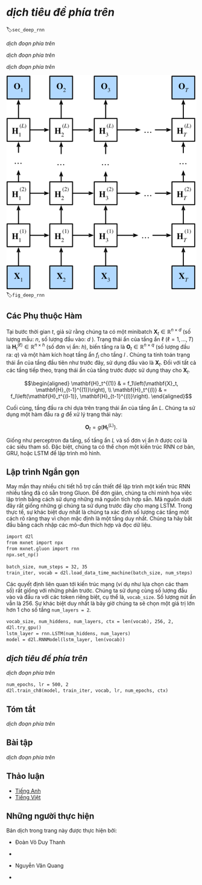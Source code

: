 <!-- ===================== Bắt đầu dịch Phần 1 ==================== -->
<!-- ========================================= REVISE PHẦN 1 - BẮT ĐẦU =================================== -->

<!--
# Deep Recurrent Neural Networks
-->

# *dịch tiêu đề phía trên*

:label:`sec_deep_rnn`

<!--
Up to now, we only discussed recurrent neural networks with a single unidirectional hidden layer.
In it the specific functional form of how latent variables and observations interact was rather arbitrary.
This is not a big problem as long as we have enough flexibility to model different types of interactions.
With a single layer, however, this can be quite challenging.
In the case of the perceptron, we fixed this problem by adding more layers.
Within RNNs this is a bit trickier, since we first need to decide how and where to add extra nonlinearity.
Our discussion below focuses primarily on LSTMs, but it applies to other sequence models, too.
-->

*dịch đoạn phía trên*

<!--
* We could add extra nonlinearity to the gating mechanisms. 
That is, instead of using a single perceptron we could use multiple layers. 
This leaves the *mechanism* of the LSTM unchanged. 
Instead it makes it more sophisticated. 
This would make sense if we were led to believe that the LSTM mechanism describes some form of universal truth of how latent variable autoregressive models work.
* We could stack multiple layers of LSTMs on top of each other.
This results in a mechanism that is more flexible, due to the combination of several simple layers.
In particular, data might be relevant at different levels of the stack.
For instance, we might want to keep high-level data about financial market conditions (bear or bull market) available, whereas at a lower level we only record shorter-term temporal dynamics.
-->

*dịch đoạn phía trên*

<!--
Beyond all this abstract discussion it is probably easiest to understand the family of models we are interested in by reviewing :numref:`fig_deep_rnn`.
It describes a deep recurrent neural network with $L$ hidden layers.
Each hidden state is continuously passed to both the next timestep of the current layer and the current timestep of the next layer.
-->

*dịch đoạn phía trên*

<!--
![ Architecture of a deep recurrent neural network. ](../img/deep-rnn.svg)
-->

![*dịch chú thích ảnh phía trên*](../img/deep-rnn.svg)
:label:`fig_deep_rnn`

<!-- ===================== Kết thúc dịch Phần 1 ===================== -->

<!-- ===================== Bắt đầu dịch Phần 2 ===================== -->

<!--
## Functional Dependencies
-->

## Các Phụ thuộc Hàm


<!--
At timestep $t$ we assume that we have a minibatch $\mathbf{X}_t \in \mathbb{R}^{n \times d}$ (number of examples: $n$, number of inputs: $d$).
The hidden state of hidden layer $\ell$ ($\ell=1,\ldots, T$) is $\mathbf{H}_t^{(\ell)}  \in \mathbb{R}^{n \times h}$ (number of hidden units: $h$), 
the output layer variable is $\mathbf{O}_t \in \mathbb{R}^{n \times q}$ (number of outputs: $q$) and a hidden layer activation function $f_l$ for layer $l$.
We compute the hidden state of layer $1$ as before, using $\mathbf{X}_t$ as input.
For all subsequent layers, the hidden state of the previous layer is used in its place.
-->

Tại bước thời gian $t$, giả sử rằng chúng ta có một minibatch $\mathbf{X}_t \in \mathbb{R}^{n \times d}$ (số lượng mẫu: $n$, số lượng đầu vào: $d$ ).
Trạng thái ẩn của tầng ẩn $\ell$ ($\ell=1,\ldots, T$) là $\mathbf{H}_t^{(\ell)}  \in \mathbb{R}^{n \times h}$ (số đơn vị ẩn: $h$),
biến tầng ra là $\mathbf{O}_t \in \mathbb{R}^{n \times q}$ (số lượng đầu ra: $q$) và một hàm kích hoạt tầng ẩn $f_l$ cho tầng $l$ .
Chúng ta tính toán trạng thái ẩn của tầng đầu tiên như trước đây, sử dụng đầu vào là $\mathbf{X}_t$.
Đối với tất cả các tầng tiếp theo, trạng thái ẩn của tầng trước được sử dụng thay cho $\mathbf{X}_t$.

$$\begin{aligned}
\mathbf{H}_t^{(1)} & = f_1\left(\mathbf{X}_t, \mathbf{H}_{t-1}^{(1)}\right), \\
\mathbf{H}_t^{(l)} & = f_l\left(\mathbf{H}_t^{(l-1)}, \mathbf{H}_{t-1}^{(l)}\right).
\end{aligned}$$


<!--
Finally, the output layer is only based on the hidden state of hidden layer $L$.
We use the output function $g$ to address this:
-->

Cuối cùng, tầng đầu ra chỉ dựa trên trạng thái ẩn của tầng ẩn $L$.
Chúng ta sử dụng một hàm đầu ra $g$ để xử lý trạng thái này:

$$\mathbf{O}_t = g \left(\mathbf{H}_t^{(L)}\right).$$


<!--
Just as with multilayer perceptrons, the number of hidden layers $L$ and number of hidden units $h$ are hyper parameters.
In particular, we can pick a regular RNN, a GRU, or an LSTM to implement the model.
-->

Giống như perceptron đa tầng, số tầng ẩn $L$ và số đơn vị ẩn $h$ được coi là các siêu tham số.
Đặc biệt, chúng ta có thể chọn một kiến trúc RNN cơ bản, GRU, hoặc LSTM để lập trình mô hình.

<!-- ========================================= REVISE PHẦN 1 - KẾT THÚC ===================================-->

<!-- ========================================= REVISE PHẦN 2 - BẮT ĐẦU ===================================-->

<!--
## Concise Implementation
-->

## Lập trình Ngắn gọn


<!--
Fortunately many of the logistical details required to implement multiple layers of an RNN are readily available in Gluon.
To keep things simple we only illustrate the implementation using such built-in functionality.
The code is very similar to the one we used previously for LSTMs.
In fact, the only difference is that we specify the number of layers explicitly rather than picking the default of a single layer.
Let us begin by importing the appropriate modules and loading data.
-->

May mắn thay nhiều chi tiết hỗ trợ cần thiết để lập trình một kiến trúc RNN nhiều tầng đã có sẵn trong Gluon.
Để đơn giản, chúng ta chỉ minh họa việc lập trình bằng cách sử dụng những mã nguồn tích hợp sẵn.
Mã nguồn dưới đây rất giống những gì chúng ta sử dụng trước đây cho mạng LSTM.
Trong thực tế, sự khác biệt duy nhất là chúng ta xác định số lượng các tầng một cách rõ ràng thay vì chọn mặc định là một tầng duy nhất.
Chúng ta hãy bắt đầu bằng cách nhập các mô-đun thích hợp và đọc dữ liệu.


```{.python .input  n=17}
import d2l
from mxnet import npx
from mxnet.gluon import rnn
npx.set_np()

batch_size, num_steps = 32, 35
train_iter, vocab = d2l.load_data_time_machine(batch_size, num_steps)
```


<!--
The architectural decisions (such as choosing parameters) are very similar to those of previous sections.
We pick the same number of inputs and outputs as we have distinct tokens, i.e., `vocab_size`.
The number of hidden units is still 256.
The only difference is that we now select a nontrivial number of layers `num_layers = 2`.
-->

Các quyết định liên quan tới kiến ​​trúc mạng (ví dụ như lựa chọn các tham số) rất giống với những phần trước.
Chúng ta sử dụng cùng số lượng đầu vào và đầu ra với các token riêng biệt, cụ thể là, `vocab_size`.
Số lượng nút ẩn vẫn là 256.
Sự khác biệt duy nhất là bây giờ chúng ta sẽ chọn một giá trị lớn hơn 1 cho số tầng `num_layers = 2`.


```{.python .input  n=22}
vocab_size, num_hiddens, num_layers, ctx = len(vocab), 256, 2, d2l.try_gpu()
lstm_layer = rnn.LSTM(num_hiddens, num_layers)
model = d2l.RNNModel(lstm_layer, len(vocab))
```

<!-- ===================== Kết thúc dịch Phần 2 ===================== -->

<!-- ===================== Bắt đầu dịch Phần 3 ===================== -->

<!--
## Training
-->

## *dịch tiêu đề phía trên*

<!--
The actual invocation logic is identical to before.
The only difference is that we now instantiate two layers with LSTMs.
This rather more complex architecture and the large number of epochs slow down training considerably.
-->

*dịch đoạn phía trên*


```{.python .input  n=8}
num_epochs, lr = 500, 2
d2l.train_ch8(model, train_iter, vocab, lr, num_epochs, ctx)
```

<!--
## Summary
-->

## Tóm tắt

<!--
* In deep recurrent neural networks, hidden state information is passed to the next timestep of the current layer and the current timestep of the next layer.
* There exist many different flavors of deep RNNs, such as LSTMs, GRUs, or regular RNNs. Conveniently these models are all available as parts of the `rnn` module in Gluon.
* Initialization of the models requires care. Overall, deep RNNs require considerable amount of work (such as learning rate and clipping) to ensure proper convergence.
-->

*dịch đoạn phía trên*

<!--
## Exercises
-->

## Bài tập

<!--
1. Try to implement a two-layer RNN from scratch using the single layer implementation we discussed in :numref:`sec_rnn_scratch`.
2. Replace the LSTM by a GRU and compare the accuracy.
3. Increase the training data to include multiple books. How low can you go on the perplexity scale?
4. Would you want to combine sources of different authors when modeling text? Why is this a good idea? What could go wrong?
-->

*dịch đoạn phía trên*

<!-- ===================== Kết thúc dịch Phần 3 ===================== -->
<!-- ========================================= REVISE PHẦN 2 - KẾT THÚC ===================================-->


## Thảo luận
* [Tiếng Anh](https://discuss.mxnet.io/t/2369)
* [Tiếng Việt](https://forum.machinelearningcoban.com/c/d2l)

## Những người thực hiện
Bản dịch trong trang này được thực hiện bởi:
<!--
Tác giả của mỗi Pull Request điền tên mình và tên những người review mà bạn thấy
hữu ích vào từng phần tương ứng. Mỗi dòng một tên, bắt đầu bằng dấu `*`.

Lưu ý:
* Nếu reviewer không cung cấp tên, bạn có thể dùng tên tài khoản GitHub của họ
với dấu `@` ở đầu. Ví dụ: @aivivn.

* Tên đầy đủ của các reviewer có thể được tìm thấy tại https://github.com/aivivn/d2l-vn/blob/master/docs/contributors_info.md
-->

* Đoàn Võ Duy Thanh
<!-- Phần 1 -->
*

<!-- Phần 2 -->
* Nguyễn Văn Quang

<!-- Phần 3 -->
*

